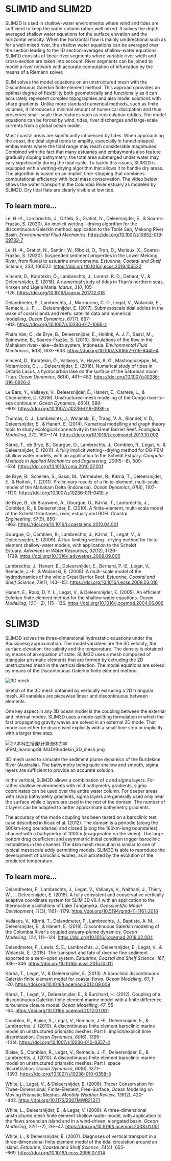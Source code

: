 # SLIM1D and SLIM2D

SLIM2D is used in shallow-water environments where wind and tides are
sufficient to keep the water column rather well mixed. It solves the
depth-averaged shallow water equations for the surface elevation and the
horizontal velocity. When the horizontal flow is mainly unidirectional
such as for a well-mixed river, the shallow water equations can be
averaged over the section leading to the 1D section-averaged
shallow-water equations. SLIM1D consists of linear river segments where
variable river width and cross-section are taken into account. River
segments can be joined to model a river network with accurate
computation of bifurcation by the means of a Riemann solver.

SLIM solves the model equations on an unstructured mesh with the
Discontinuous Galerkin finite element method. This approach provides an
optimal degree of flexibility both geometrically and functionally as it
can accurately represent complex topographies and also model solutions
with sharp gradients. Unlike more standard numerical methods, such as
finite volumes, it introduces a minimal amount of numerical dissipation
and thus preserves small-scale flow features such as recirculation
eddies. The model equations can be forced by wind, tides, river
discharges and large-scale currents from a global ocean model.

Most coastal areas are significantly influenced by tides. When
approaching the coast, the tidal signal tends to amplify, especially in
funnel-shaped embayments where the tidal range may reach considerable
magnitudes. Combined with the fact that many estuaries and embayments
also feature gradually sloping bathymetry, the total area submerged
under water may vary significantly during the tidal cycle. To tackle
this issues, SLIM2D is equipped with a wetting-drying algorithm that
allows it to handle dry areas. The algorithm is based on an implicit
time-stepping that combines computational efficiency with local mass
conservation. The video below shows the water transport in the Columbia
River estuary as modeled by SLIM2D. Dry tidal flats are clearly visible
at low tide.

## To learn more...

Le, H.-A., Lambrechts, J., Ortleb, S., Gratiot, N., Deleersnijder, E., &
Soares-Frazão, S. (2020). An implicit wetting--drying algorithm for the
discontinuous Galerkin method: application to the Tonle Sap, Mekong
River Basin. *Environmental Fluid
Mechanics*. <https://doi.org/10.1007/s10652-019-09732-7>

Le, H.-A., Gratiot, N., Santini, W., Ribolzi, O., Tran, D., Meriaux, X.,
Soares-Frazão, S. (2020). Suspended sediment properties in the Lower
Mekong River, from fluvial to estuarine environments. *Estuarine,
Coastal and Shelf Science*, *233*,
106522. <https://doi.org/10.1016/j.ecss.2019.106522>

Vincent, D., Karatekin, Ö., Lambrechts, J., Lorenz, R. D., Dehant, V., &
Deleersnijder, É. (2018). A numerical study of tides in Titan′s northern
seas, Kraken and Ligeia Maria. *Icarus*, *310*,
105--126. <https://doi.org/10.1016/j.icarus.2017.12.018>

Delandmeter, P., Lambrechts, J., Marmorino, G. O., Legat, V., Wolanski,
E., Remacle, J.-F., ... Deleersnijder, E. (2017). Submesoscale tidal
eddies in the wake of coral islands and reefs: satellite data and
numerical modelling. *Ocean Dynamics*, *67*(7),
897--913. <https://doi.org/10.1007/s10236-017-1066-z>

Pham Van, C., de Brye, B., Deleersnijder, E., Hoitink, A. J. F., Sassi,
M., Spinewine, B., Soares-Frazão, S. (2016). Simulations of the flow in
the Mahakam river--lake--delta system, Indonesia. *Environmental Fluid
Mechanics*, *16*(3),
603--633. <https://doi.org/10.1007/s10652-016-9445-4>

Vincent, D., Karatekin, Ö., Vallaeys, V., Hayes, A. G., Mastrogiuseppe,
M., Notarnicola, C., ... Deleersnijder, E. (2016). Numerical study of
tides in Ontario Lacus, a hydrocarbon lake on the surface of the
Saturnian moon Titan. *Ocean Dynamics*, *66*(4),
461--482. <https://doi.org/10.1007/s10236-016-0926-2>

Le Bars, Y., Vallaeys, V., Deleersnijder, É., Hanert, E., Carrere, L., &
Channelière, C. (2016). Unstructured-mesh modeling of the Congo
river-to-sea continuum. *Ocean Dynamics*, *66*(4),
589--603. <https://doi.org/10.1007/s10236-016-0939-x>

Thomas, C. J., Lambrechts, J., Wolanski, E., Traag, V. A., Blondel, V.
D., Deleersnijder, E., & Hanert, E. (2014). Numerical modelling and
graph theory tools to study ecological connectivity in the Great Barrier
Reef. *Ecological Modelling*, *272*,
160--174. <https://doi.org/10.1016/j.ecolmodel.2013.10.002>

Kärnä, T., de Brye, B., Gourgue, O., Lambrechts, J., Comblen, R., Legat,
V., & Deleersnijder, E. (2011). A fully implicit wetting--drying method
for DG-FEM shallow water models, with an application to the Scheldt
Estuary. *Computer Methods in Applied Mechanics and
Engineering*, *200*(5--8),
509--524. <https://doi.org/10.1016/j.cma.2010.07.001>

de Brye, B., Schellen, S., Sassi, M., Vermeulen, B., Kärnä, T.,
Deleersnijder, E., & Hoitink, T. (2011). Preliminary results of a
finite-element, multi-scale model of the Mahakam Delta
(Indonesia). *Ocean Dynamics*, *61*(8),
1107--1120. <https://doi.org/10.1007/s10236-011-0410-y>

de Brye, B., de Brauwere, A., Gourgue, O., Kärnä, T., Lambrechts, J.,
Comblen, R., & Deleersnijder, E. (2010). A finite-element, multi-scale
model of the Scheldt tributaries, river, estuary and ROFI. *Coastal
Engineering*, *57*(9),
850--863. <https://doi.org/10.1016/j.coastaleng.2010.04.001>

Gourgue, O., Comblen, R., Lambrechts, J., Kärnä, T., Legat, V., &
Deleersnijder, E. (2009). A flux-limiting wetting--drying method for
finite-element shallow-water models, with application to the Scheldt
Estuary. *Advances in Water Resources*, *32*(12),
1726--1739. <https://doi.org/10.1016/j.advwatres.2009.09.005>

Lambrechts, J., Hanert, E., Deleersnijder, E., Bernard, P.-E., Legat,
V., Remacle, J.-F., & Wolanski, E. (2008). A multi-scale model of the
hydrodynamics of the whole Great Barrier Reef. *Estuarine, Coastal and
Shelf Science*, *79*(1),
143--151. <https://doi.org/10.1016/j.ecss.2008.03.016>

Hanert, E., Roux, D. Y. L., Legat, V., & Deleersnijder, E. (2005). An
efficient Eulerian finite element method for the shallow water
equations. *Ocean Modelling*, *10*(1--2),
115--136. <https://doi.org/10.1016/j.ocemod.2004.06.006>

# SLIM3D

SLIM3D solves the three-dimensional hydrostatic equations under the
Boussinesq approximation. The model variables are the 3D velocity, the
surface elevation, the salinity and the temperature. The density is
obtained by means of an equation of state. SLIM3D uses a mesh composed
of triangular prismatic elements that are formed by extruding the 2D
unstructured mesh in the vertical direction. The model equations are
solved by means of the Discontinuous Galerkin finite element method.

![3D mesh](./media/image1.png)

Sketch of the 3D mesh obtained by vertically extruding a 2D triangular
mesh. All variables are piecewise linear and discontinuous between
elements.

One key aspect in any 3D ocean model is the coupling between the
external and internal modes. SLIM3D uses a mode-splitting formulation in
which the fast propagating gravity waves are solved in an external 2D
mode. That mode can either be discretised explicitly with a small time
step or implicitly with a larger time step.

![D:\\本科生授课\\计算流体力学\\FEM_learning\\SLIM3D\\Burdekin_3D_mesh.png](./media/image2.png)

3D mesh used to simulate the sediment plume dynamics of the Burdekine
River (Australia). The bathymetry being quite shallow and smooth, sigma
layers are sufficient to provide an accurate solution.

In the vertical, SLIM3D allows a combination of z and sigma layers. For
rather shallow environments with mild bathymetry gradients, sigma
coordinates can be used over the entire water column. For deeper areas
with sharp bathymetry gradients, sigma layers are generally used only
near the surface while z layers are used in the rest of the domain. The
number of z layers can be adapted to better approximate bathymetry
gradients.

The accuracy of the mode coupling has been tested on a baroclinic test
case described in Ilicak et al. (2012). The domain is a periodic (along
the 500km-long boundaries) and closed (along the 160km-long boundaries)
channel with a bathymetry of 1000m (exaggerated on the video). The large
bottom drag coefficient and asymmetric initial condition trigger
baroclinic instabilities in the channel. The 4km mesh resolution is
similar to one of typical mesoscale eddy permitting models. SLIM3D is
able to reproduce the development of baroclinic eddies, as illustrated
by the evolution of the predicted temperature.

## To learn more...

Delandmeter, P., Lambrechts, J., Legat, V., Vallaeys, V., Naithani, J.,
Thiery, W., ... Deleersnijder, E. (2018). A fully consistent and
conservative vertically adaptive coordinate system for SLIM 3D v0.4 with
an application to the thermocline oscillations of Lake
Tanganyika. *Geoscientific Model Development*, *11*(3),
1161--1179. <https://doi.org/10.5194/gmd-11-1161-2018>

Vallaeys, V., Kärnä, T., Delandmeter, P., Lambrechts, J., Baptista, A.
M., Deleersnijder, E., & Hanert, E. (2018). Discontinuous Galerkin
modeling of the Columbia River's coupled estuary-plume dynamics. *Ocean
Modelling*, *124*,
111--124. <https://doi.org/10.1016/j.ocemod.2018.02.004>

Delandmeter, P., Lewis, S. E., Lambrechts, J., Deleersnijder, E., Legat,
V., & Wolanski, E. (2015). The transport and fate of riverine fine
sediment exported to a semi-open system. *Estuarine, Coastal and Shelf
Science*, *167*, 336--346. <https://doi.org/10.1016/j.ecss.2015.10.011>

Kärnä, T., Legat, V., & Deleersnijder, E. (2013). A baroclinic
discontinuous Galerkin finite element model for coastal flows. *Ocean
Modelling*, *61*, 1--20. <https://doi.org/10.1016/j.ocemod.2012.09.009>

Kärnä, T., Legat, V., Deleersnijder, E., & Burchard, H. (2012). Coupling
of a discontinuous Galerkin finite element marine model with a finite
difference turbulence closure model. *Ocean Modelling*, *47*,
55--64. <https://doi.org/10.1016/j.ocemod.2012.01.001>

Comblen, R., Blaise, S., Legat, V., Remacle, J.-F., Deleersnijder, E., &
Lambrechts, J. (2010). A discontinuous finite element baroclinic marine
model on unstructured prismatic meshes: Part II: implicit/explicit time
discretization. *Ocean Dynamics*, *60*(6),
1395--1414. <https://doi.org/10.1007/s10236-010-0357-4>

Blaise, S., Comblen, R., Legat, V., Remacle, J.-F., Deleersnijder, E., &
Lambrechts, J. (2010). A discontinuous finite element baroclinic marine
model on unstructured prismatic meshes: Part I: space
discretization. *Ocean Dynamics*, *60*(6),
1371--1393. <https://doi.org/10.1007/s10236-010-0358-3>

White, L., Legat, V., & Deleersnijder, E. (2008). Tracer Conservation
for Three-Dimensional, Finite-Element, Free-Surface, Ocean Modeling on
Moving Prismatic Meshes. *Monthly Weather Review*, *136*(2),
420--442. <https://doi.org/10.1175/2007MWR2137.1>

White, L., Deleersnijder, E., & Legat, V. (2008). A three-dimensional
unstructured mesh finite element shallow-water model, with application
to the flows around an island and in a wind-driven, elongated
basin. *Ocean Modelling*, *22*(1--2),
26--47. <https://doi.org/10.1016/j.ocemod.2008.01.001>

White, L., & Deleersnijder, E. (2007). Diagnoses of vertical transport
in a three-dimensional finite element model of the tidal circulation
around an island. *Estuarine, Coastal and Shelf Science*, *74*(4),
655--669. <https://doi.org/10.1016/j.ecss.2006.07.014>
